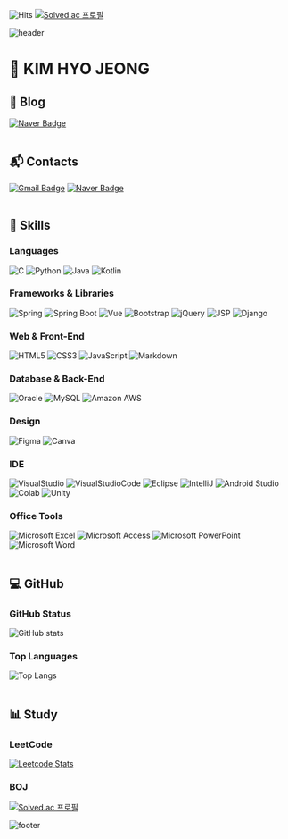 ![Hits](https://hits.seeyoufarm.com/api/count/incr/badge.svg?url=https%3A%2F%2Fgithub.com%2FKim-Hyo-Jeong&count_bg=%235A96FF&title_bg=%23454545&icon=github.svg&icon_color=%23FFFFFF&title=count&edge_flat=false)
[![Solved.ac
프로필](http://mazassumnida.wtf/api/mini/generate_badge?boj=lk7938)](https://solved.ac/lk7938)

![header](https://capsule-render.vercel.app/api?type=waving&color=0:87CEFA,30:00BFFF,60:1E90FF,85:4169E1,100:4682B4&height=200&section=header&text=Hello%20World&fontSize=60&fontColor=FFF)

# :bear: KIM HYO JEONG
## :pencil: Blog
[![Naver Badge](http://img.shields.io/badge/-Naver%20Blog-03C75A?style=flat-square&logo=Naver&logoColor=white&link=https://blog.naver.com/lk7938/)](https://blog.naver.com/lk7938/)<br>
<br>
## :mailbox_with_mail: Contacts
[![Gmail Badge](https://img.shields.io/badge/Gmail-d14836?style=flat-square&logo=Gmail&logoColor=white&link=mailto:hjkim7938@gmail.com)](mailto:hjkim7938@gmail.com)
[![Naver Badge](https://img.shields.io/badge/Naver-03C75A?style=flat-square&logo=Naver&logoColor=white&link=mailto:lk7938@naver.com)](mailto:lk7938@naver.com)<br>
<br>
## :rocket: Skills
### Languages
![C](https://img.shields.io/badge/C-00599C?style=for-the-badge&logo=c&logoColor=white)
![Python](https://img.shields.io/badge/Python-3776AB?style=for-the-badge&logo=python&logoColor=white)
![Java](https://img.shields.io/badge/Java-007396?style=for-the-badge&logo=openjdk&logoColor=white)
![Kotlin](https://img.shields.io/badge/Kotlin-0095D5?&style=for-the-badge&logo=kotlin&logoColor=white)
### Frameworks & Libraries
![Spring](https://img.shields.io/badge/Spring-6DB33F?style=for-the-badge&logo=spring&logoColor=white)
![Spring Boot](https://img.shields.io/badge/Spring_Boot-6DB33F?style=for-the-badge&logo=springboot&logoColor=white)
![Vue](https://img.shields.io/badge/Vue.js-35495E?style=for-the-badge&logo=vue.js&logoColor=4FC08D)
![Bootstrap](https://img.shields.io/badge/Bootstrap-563D7C?style=for-the-badge&logo=bootstrap&logoColor=white)
![jQuery](https://img.shields.io/badge/jQuery-0769AD?style=for-the-badge&logo=jquery&logoColor=white)
![JSP](https://img.shields.io/badge/JSP-007396?style=for-the-badge&logo=openjdk&logoColor=white)
![Django](https://img.shields.io/badge/Django-092E20?style=for-the-badge&logo=django&logoColor=white)
### Web & Front-End
![HTML5](https://img.shields.io/badge/HTML5-E34F26?style=for-the-badge&logo=html5&logoColor=white)
![CSS3](https://img.shields.io/badge/CSS3-1572B6?style=for-the-badge&logo=css3&logoColor=white)
![JavaScript](https://img.shields.io/badge/JavaScript-F7DF1E?style=for-the-badge&logo=JavaScript&logoColor=white)
![Markdown](https://img.shields.io/badge/Markdown-000000?style=for-the-badge&logo=markdown&logoColor=white)
### Database & Back-End
![Oracle](https://img.shields.io/badge/Oracle-F80000?style=for-the-badge&logo=oracle&logoColor=white)
![MySQL](https://img.shields.io/badge/MySQL-00000F?style=for-the-badge&logo=mysql&logoColor=white)
![Amazon AWS](https://img.shields.io/badge/Amazon_AWS-232F3E?style=for-the-badge&logo=amazon-aws&logoColor=white)
### Design
![Figma](https://img.shields.io/badge/Figma-F24E1E?style=for-the-badge&logo=figma&logoColor=white)
![Canva](https://img.shields.io/badge/Canva-%2300C4CC.svg?&style=for-the-badge&logo=Canva&logoColor=white)
### IDE
![VisualStudio](https://img.shields.io/badge/Visual_Studio-5C2D91?style=for-the-badge&logo=visual%20studio&logoColor=white)
![VisualStudioCode](https://img.shields.io/badge/Visual_Studio_Code-0078D4?style=for-the-badge&logo=visual%20studio%20code&logoColor=white)
![Eclipse](https://img.shields.io/badge/Eclipse-2C2255?style=for-the-badge&logo=eclipse&logoColor=white)
![IntelliJ](https://img.shields.io/badge/IntelliJ_IDEA-000000.svg?style=for-the-badge&logo=intellij-idea&logoColor=white)
![Android Studio](https://img.shields.io/badge/Android_Studio-3DDC84?style=for-the-badge&logo=android-studio&logoColor=white)
![Colab](https://img.shields.io/badge/Colab-F9AB00?style=for-the-badge&logo=googlecolab&color=525252)
![Unity](https://img.shields.io/badge/Unity-100000?style=for-the-badge&logo=unity&logoColor=white)
### Office Tools
![Microsoft Excel](https://img.shields.io/badge/Microsoft_Excel-217346?style=for-the-badge&logo=microsoft-excel&logoColor=white)
![Microsoft Access](https://img.shields.io/badge/Microsoft_Access-A4373A?style=for-the-badge&logo=microsoft-access&logoColor=white)
![Microsoft PowerPoint](https://img.shields.io/badge/Microsoft_PowerPoint-B7472A?style=for-the-badge&logo=microsoft-powerpoint&logoColor=white)
![Microsoft Word](https://img.shields.io/badge/Microsoft_Word-2B579A?style=for-the-badge&logo=microsoft-word&logoColor=white)<br>
<br>
## :computer: GitHub
### GitHub Status
![GitHub stats](https://github-readme-stats.vercel.app/api?username=Kim-Hyo-Jeong&show_icons=true&theme=tokyonight)
### Top Languages
![Top Langs](https://github-readme-stats.vercel.app/api/top-langs/?username=Kim-Hyo-Jeong&layout=compact&theme=tokyonight)<br>
<br>
## :bar_chart: Study
### LeetCode
[![Leetcode Stats](https://leetcard.jacoblin.cool/hellogengar)](https://leetcode.com/hellogengar)
### BOJ
[![Solved.ac
프로필](http://mazassumnida.wtf/api/v2/generate_badge?boj=lk7938)](https://solved.ac/lk7938)

![footer](https://capsule-render.vercel.app/api?type=waving&color=0:87CEFA,30:00BFFF,60:1E90FF,85:4169E1,100:4682B4&height=200&section=footer)
